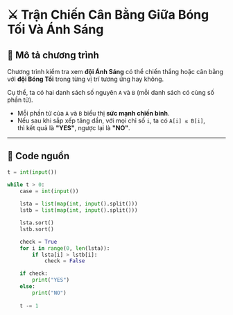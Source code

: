 # ⚔️ Trận Chiến Cân Bằng Giữa Bóng Tối Và Ánh Sáng

## 📘 Mô tả chương trình
Chương trình kiểm tra xem **đội Ánh Sáng** có thể chiến thắng hoặc cân bằng với **đội Bóng Tối** trong từng vị trí tương ứng hay không.  

Cụ thể, ta có hai danh sách số nguyên `A` và `B` (mỗi danh sách có cùng số phần tử).  
- Mỗi phần tử của `A` và `B` biểu thị **sức mạnh chiến binh**.  
- Nếu sau khi sắp xếp tăng dần, với mọi chỉ số `i`, ta có `A[i] ≤ B[i]`,  
  thì kết quả là **"YES"**, ngược lại là **"NO"**.

---

## 📜 Code nguồn

```python
t = int(input())

while t > 0:
    case = int(input())
    
    lsta = list(map(int, input().split()))
    lstb = list(map(int, input().split()))

    lsta.sort()
    lstb.sort()

    check = True
    for i in range(0, len(lsta)):
        if lsta[i] > lstb[i]:
            check = False

    if check:
        print("YES")
    else:
        print("NO")
    
    t -= 1
